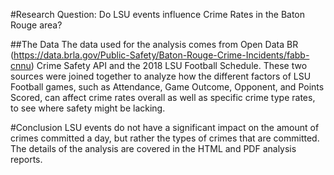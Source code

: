 #Research Question:
Do LSU events influence Crime Rates in the Baton Rouge area?

##The Data
The data used for the analysis comes from Open Data BR (https://data.brla.gov/Public-Safety/Baton-Rouge-Crime-Incidents/fabb-cnnu) Crime Safety API and the 2018 LSU Football Schedule. These two sources were joined together to analyze how the different factors of LSU Football games, such as Attendance, Game Outcome, Opponent, and Points Scored, can affect crime rates overall as well as specific crime type rates, to see where safety might be lacking.

#Conclusion
LSU events do not have a significant impact on the amount of crimes committed a day, but rather the types of crimes that are committed. The details of the analysis are covered in the HTML and PDF analysis reports.